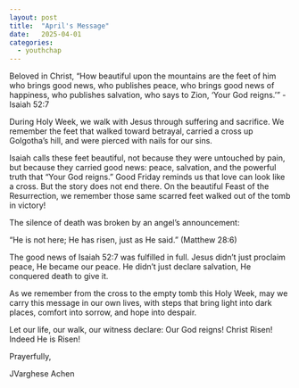 ```yaml
---
layout: post
title:  "April's Message"
date:   2025-04-01
categories: 
  - youthchap
---
```


Beloved in Christ, 
“How beautiful upon the mountains are the feet of him who brings good news, who publishes peace, who brings good news of happiness, who publishes salvation, who says to Zion, ‘Your God reigns.’” - Isaiah 52:7

During Holy Week, we walk with Jesus through suffering and sacrifice. We remember the feet that walked toward betrayal, carried a cross up Golgotha’s hill, and were pierced with nails for our sins.

Isaiah calls these feet beautiful, not because they were untouched by pain, but because they carried good news: peace, salvation, and the powerful truth that “Your God reigns.” Good Friday reminds us that love can look like a cross. But the story does not end there. On the beautiful Feast of the Resurrection, we remember those same scarred feet walked out of the tomb in victory!

The silence of death was broken by an angel’s announcement:

“He is not here; He has risen, just as He said.” (Matthew 28:6)

The good news of Isaiah 52:7 was fulfilled in full. Jesus didn’t just proclaim peace, He became our peace. He didn’t just declare salvation, He conquered death to give it.

As we remember from the cross to the empty tomb this Holy Week, may we carry this message in our own lives, with steps that bring light into dark places, comfort into sorrow, and hope into despair.

Let our life, our walk, our witness declare:
Our God reigns! Christ Risen! Indeed He is Risen!

Prayerfully,

JVarghese Achen
